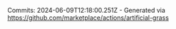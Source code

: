 Commits: 2024-06-09T12:18:00.251Z - Generated via https://github.com/marketplace/actions/artificial-grass
<br>

